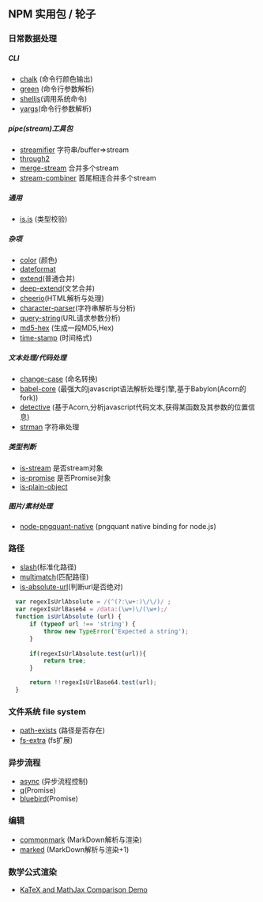## NPM 实用包 / 轮子

### 日常数据处理

##### CLI
- [chalk](https://www.npmjs.com/package/chalk) (命令行颜色输出)
- [green](https://www.npmjs.com/package/green) (命令行参数解析)
- [shelljs](https://www.npmjs.com/package/shelljs)(调用系统命令)
- [yargs](https://www.npmjs.com/package/yargs)(命令行参数解析)

##### pipe(stream)工具包
- [streamifier](https://www.npmjs.com/package/streamifier) 字符串/buffer=>stream
- [through2](https://www.npmjs.com/package/through2) 
- [merge-stream](https://www.npmjs.com/package/merge-stream) 合并多个stream
- [stream-combiner](https://www.npmjs.com/package/stream-combiner) 首尾相连合并多个stream

##### 通用
- [is.js](https://github.com/pwnn/is.js) (类型校验)

##### 杂项
- [color](https://www.npmjs.com/package/color) (颜色)
- [dateformat](https://www.npmjs.com/package/dateformat)
- [extend](https://www.npmjs.com/package/extend)(普通合并)
- [deep-extend](https://www.npmjs.com/package/deep-extend)(文艺合并)
- [cheerio](https://www.npmjs.com/package/cheerio)(HTML解析与处理)
- [character-parser](https://www.npmjs.com/package/character-parser)(字符串解析与分析)
- [query-string](https://www.npmjs.com/package/query-string)(URL请求参数分析)
- [md5-hex](https://www.npmjs.com/package/md5-hex) (生成一段MD5,Hex)
- [time-stamp](https://www.npmjs.com/package/time-stamp) (时间格式)

##### 文本处理/代码处理
- [change-case](https://www.npmjs.com/package/change-case) (命名转换)
- [babel-core](https://www.npmjs.com/package/babel-core) (最强大的javascript语法解析处理引擎,基于Babylon(Acorn的fork))
- [detective](https://www.npmjs.com/package/detective) (基于Acorn,分析javascript代码文本,获得某函数及其参数的位置信息)
- [strman](https://github.com/dleitee/strman) 字符串处理

##### 类型判断
- [is-stream](https://www.npmjs.com/package/is-stream) 是否stream对象
- [is-promise](https://www.npmjs.com/package/is-promise) 是否Promise对象
- [is-plain-object](https://www.npmjs.com/package/is-plain-object)

##### 图片/素材处理
- [node-pngquant-native](https://github.com/xiangshouding/node-pngquant-native) (pngquant native binding for node.js)

### 路径
- [slash](https://www.npmjs.com/package/slash)(标准化路径)
- [multimatch](https://www.npmjs.com/package/multimatch)(匹配路径)
- [is-absolute-url](https://www.npmjs.com/package/is-absolute-url)(判断url是否绝对)

````javascript
  var regexIsUrlAbsolute = /(^(?:\w+:)\/\/)/ ;
  var regexIsUrlBase64 = /data:(\w+)\/(\w+);/
  function isUrlAbsolute (url) {
      if (typeof url !== 'string') {
          throw new TypeError('Expected a string');
      }
  
      if(regexIsUrlAbsolute.test(url)){
          return true;
      }

      return !!regexIsUrlBase64.test(url); 
  }
````

### 文件系统 file system
- [path-exists](https://www.npmjs.com/package/path-exists) (路径是否存在)
- [fs-extra](https://www.npmjs.com/package/fs-extra) (fs扩展)

### 异步流程
- [async](https://www.npmjs.com/package/async) (异步流程控制)
- [q](https://www.npmjs.com/package/q)(Promise)
- [bluebird](https://www.npmjs.com/package/bluebird)(Promise)

### 编辑

- [commonmark](https://www.npmjs.com/package/commonmark) (MarkDown解析与渲染)
- [marked](https://www.npmjs.com/package/marked) (MarkDown解析与渲染+1)

### 数学公式渲染

- [KaTeX and MathJax Comparison Demo](http://www.intmath.com/cg5/katex-mathjax-comparison.php)
